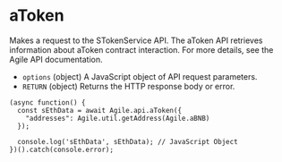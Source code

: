 # aToken

Makes a request to the STokenService API. The aToken API retrieves information about aToken contract interaction. For more details, see the Agile API documentation.

* `options` \(object\) A JavaScript object of API request parameters.
* `RETURN` \(object\) Returns the HTTP response body or error.

```text
(async function() {
  const sEthData = await Agile.api.aToken({
    "addresses": Agile.util.getAddress(Agile.aBNB)
  });

  console.log('sEthData', sEthData); // JavaScript Object
})().catch(console.error);
```

